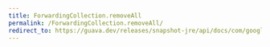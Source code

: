 ```yaml
---
title: ForwardingCollection.removeAll
permalink: /ForwardingCollection.removeAll/
redirect_to: https://guava.dev/releases/snapshot-jre/api/docs/com/google/common/collect/ForwardingCollection.html#removeAll-java.util.Collection-
---
```


